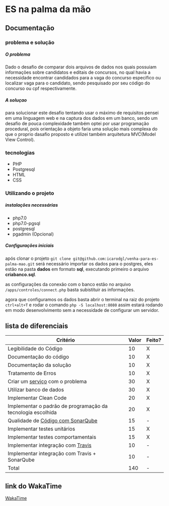# ES na palma da mão

## Documentação

### problema e solução
##### O problema
Dado o desafio de comparar dois arquivos de dados nos quais possuiam informações sobre candidatos e editais de concursos, no qual havia a necessidade encontrar candidados para a vaga do concurso especifico ou localizar vaga para o candidato, sendo pesquisado por seu código do concurso ou cpf respectivamente.
##### A soluçao
para solucionar este desafio tentando usar o máximo de requisitos pensei em uma linguagem web e na captura dos dados em um banco, sendo um desafio de pouca complexidade também optei por usar programação procedural, pois orientação a objeto faria uma solução mais complexa do que o proprio dasafio proposto e utilizei também arquitetura MVC(Model View Control).

### tecnologias
* PHP
* Postgresql
* HTML
* CSS

### Utilizando o projeto

##### instalações necessárias
 * php7.0
 * php7.0-pgsql
 * postgresql
 * pgadmin (Opcional)

##### Configurações iniciais
após clonar o projeto ```git clone git@github.com:icarodgl/venha-para-es-palma-mao.git``` será necessário importar os dados para o postgres, eles estão na pasta **dados** em formato **sql**, executando primeiro o arquivo **criabanco.sql**.

as configurações da conexão com o banco estão no arquivo ```/apps/controles/connect.php``` basta subistituir as informações.

agora que configuramos os dados basta abrir o terminal na raiz do projeto ```ctrl+alt+T``` e rodar o comando ``` php -S localhost:8080 ``` assim estará rodando em modo desenvolvimento sem a necessidade de configurar um servidor.



## lista de diferenciais
| Critério  | Valor | Feito? |
|---|---|---|
| Legibilidade do Código |  10  |X|
| Documentação do código|  10  |X|
| Documentação da solução|  10  |X|
| Tratamento de Erros| 10|X|
| Criar um [serviço](https://martinfowler.com/articles/microservices.html) com o problema |  30  |X|
| Utilizar banco de dados| 30|X|
| Implementar Clean Code |  20  |X|
| Implementar o padrão de programação da tecnologia escolhida |  20  |X|
| Qualidade de [Código com SonarQube](https://about.sonarcloud.io/) |  15  |-|
| Implementar testes unitários |  15  |X|
| Implementar testes comportamentais |  15  |X|
| Implementar integração com [Travis](https://travis-ci.org/)  |  10  |-|
| Implementar integração com Travis + SonarQube |  10  |-|
| Total| 140|-|
## link do WakaTime
[WakaTime](https://wakatime.com/@3412acbb-3482-45c8-b61b-9cbffbd7c31a/projects/iodhkmqpdz)



